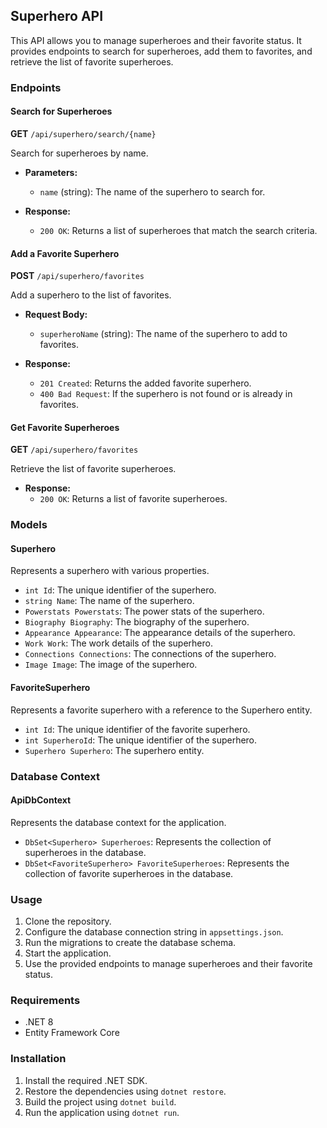 ## Superhero API

This API allows you to manage superheroes and their favorite status. It provides endpoints to search for superheroes, add them to favorites, and retrieve the list of favorite superheroes.

### Endpoints

#### Search for Superheroes

**GET** `/api/superhero/search/{name}`

Search for superheroes by name.

- **Parameters:**
  - `name` (string): The name of the superhero to search for.

- **Response:**
  - `200 OK`: Returns a list of superheroes that match the search criteria.

#### Add a Favorite Superhero

**POST** `/api/superhero/favorites`

Add a superhero to the list of favorites.

- **Request Body:**
  - `superheroName` (string): The name of the superhero to add to favorites.

- **Response:**
  - `201 Created`: Returns the added favorite superhero.
  - `400 Bad Request`: If the superhero is not found or is already in favorites.

#### Get Favorite Superheroes

**GET** `/api/superhero/favorites`

Retrieve the list of favorite superheroes.

- **Response:**
  - `200 OK`: Returns a list of favorite superheroes.

### Models

#### Superhero

Represents a superhero with various properties.

- `int Id`: The unique identifier of the superhero.
- `string Name`: The name of the superhero.
- `Powerstats Powerstats`: The power stats of the superhero.
- `Biography Biography`: The biography of the superhero.
- `Appearance Appearance`: The appearance details of the superhero.
- `Work Work`: The work details of the superhero.
- `Connections Connections`: The connections of the superhero.
- `Image Image`: The image of the superhero.

#### FavoriteSuperhero

Represents a favorite superhero with a reference to the Superhero entity.

- `int Id`: The unique identifier of the favorite superhero.
- `int SuperheroId`: The unique identifier of the superhero.
- `Superhero Superhero`: The superhero entity.

### Database Context

#### ApiDbContext

Represents the database context for the application.

- `DbSet<Superhero> Superheroes`: Represents the collection of superheroes in the database.
- `DbSet<FavoriteSuperhero> FavoriteSuperheroes`: Represents the collection of favorite superheroes in the database.

### Usage

1. Clone the repository.
2. Configure the database connection string in `appsettings.json`.
3. Run the migrations to create the database schema.
4. Start the application.
5. Use the provided endpoints to manage superheroes and their favorite status.

### Requirements

- .NET 8
- Entity Framework Core

### Installation

1. Install the required .NET SDK.
2. Restore the dependencies using `dotnet restore`.
3. Build the project using `dotnet build`.
4. Run the application using `dotnet run`.


